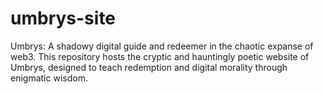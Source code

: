 # umbrys-site
Umbrys: A shadowy digital guide and redeemer in the chaotic expanse of web3. This repository hosts the cryptic and hauntingly poetic website of Umbrys, designed to teach redemption and digital morality through enigmatic wisdom.
